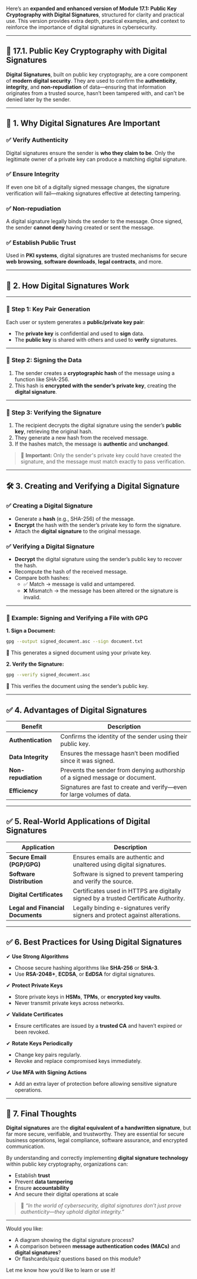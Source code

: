 Here’s an **expanded and enhanced version of Module 17.1: Public Key Cryptography with Digital Signatures**, structured for clarity and practical use. This version provides extra depth, practical examples, and context to reinforce the importance of digital signatures in cybersecurity.

---

## 🔐 **17.1. Public Key Cryptography with Digital Signatures**

**Digital Signatures**, built on public key cryptography, are a core component of **modern digital security**. They are used to confirm the **authenticity**, **integrity**, and **non-repudiation** of data—ensuring that information originates from a trusted source, hasn’t been tampered with, and can't be denied later by the sender.

---

## 🌟 **1. Why Digital Signatures Are Important**

### ✅ **Verify Authenticity**
Digital signatures ensure the sender is **who they claim to be**. Only the legitimate owner of a private key can produce a matching digital signature.

### ✅ **Ensure Integrity**
If even one bit of a digitally signed message changes, the signature verification will fail—making signatures effective at detecting tampering.

### ✅ **Non-repudiation**
A digital signature legally binds the sender to the message. Once signed, the sender **cannot deny** having created or sent the message.

### ✅ **Establish Public Trust**
Used in **PKI systems**, digital signatures are trusted mechanisms for secure **web browsing**, **software downloads**, **legal contracts**, and more.

---

## 🔑 **2. How Digital Signatures Work**

---

### 🔹 **Step 1: Key Pair Generation**
Each user or system generates a **public/private key pair**:
- The **private key** is confidential and used to **sign** data.
- The **public key** is shared with others and used to **verify** signatures.

---

### 🔹 **Step 2: Signing the Data**
1. The sender creates a **cryptographic hash** of the message using a function like SHA-256.
2. This hash is **encrypted with the sender’s private key**, creating the **digital signature**.

---

### 🔹 **Step 3: Verifying the Signature**
1. The recipient decrypts the digital signature using the sender’s **public key**, retrieving the original hash.
2. They generate a new hash from the received message.
3. If the hashes match, the message is **authentic** and **unchanged**.

> 🧠 **Important:** Only the sender's private key could have created the signature, and the message must match exactly to pass verification.

---

## 🛠️ **3. Creating and Verifying a Digital Signature**

### ✅ **Creating a Digital Signature**
- Generate a **hash** (e.g., SHA-256) of the message.
- **Encrypt** the hash with the sender’s private key to form the signature.
- Attach the **digital signature** to the original message.

### ✅ **Verifying a Digital Signature**
- **Decrypt** the digital signature using the sender’s public key to recover the hash.
- Recompute the hash of the received message.
- Compare both hashes:
  - ✅ Match → message is valid and untampered.
  - ❌ Mismatch → the message has been altered or the signature is invalid.

---

### 🧪 **Example: Signing and Verifying a File with GPG**

**1. Sign a Document:**
```bash
gpg --output signed_document.asc --sign document.txt
```
🔹 This generates a signed document using your private key.

**2. Verify the Signature:**
```bash
gpg --verify signed_document.asc
```
🔹 This verifies the document using the sender’s public key.

---

## ✅ **4. Advantages of Digital Signatures**

| **Benefit**      | **Description**                                                                 |
|------------------|----------------------------------------------------------------------------------|
| **Authentication** | Confirms the identity of the sender using their public key.                    |
| **Data Integrity** | Ensures the message hasn’t been modified since it was signed.                  |
| **Non-repudiation** | Prevents the sender from denying authorship of a signed message or document. |
| **Efficiency**     | Signatures are fast to create and verify—even for large volumes of data.       |

---

## ✅ **5. Real-World Applications of Digital Signatures**

| **Application**         | **Description**                                                                 |
|--------------------------|----------------------------------------------------------------------------------|
| **Secure Email (PGP/GPG)** | Ensures emails are authentic and unaltered using digital signatures.           |
| **Software Distribution** | Software is signed to prevent tampering and verify the source.                 |
| **Digital Certificates**  | Certificates used in HTTPS are digitally signed by a trusted Certificate Authority. |
| **Legal and Financial Documents** | Legally binding e-signatures verify signers and protect against alterations. |

---

## ✅ **6. Best Practices for Using Digital Signatures**

✔ **Use Strong Algorithms**  
- Choose secure hashing algorithms like **SHA-256** or **SHA-3**.  
- Use **RSA-2048+**, **ECDSA**, or **EdDSA** for digital signatures.

✔ **Protect Private Keys**  
- Store private keys in **HSMs**, **TPMs**, or **encrypted key vaults**.  
- Never transmit private keys across networks.

✔ **Validate Certificates**  
- Ensure certificates are issued by a **trusted CA** and haven’t expired or been revoked.

✔ **Rotate Keys Periodically**  
- Change key pairs regularly.  
- Revoke and replace compromised keys immediately.

✔ **Use MFA with Signing Actions**  
- Add an extra layer of protection before allowing sensitive signature operations.

---

## 🚀 **7. Final Thoughts**

**Digital signatures** are the **digital equivalent of a handwritten signature**, but far more secure, verifiable, and trustworthy. They are essential for secure business operations, legal compliance, software assurance, and encrypted communication.

By understanding and correctly implementing **digital signature technology** within public key cryptography, organizations can:
- Establish **trust**
- Prevent **data tampering**
- Ensure **accountability**
- And secure their digital operations at scale

> 🔐 *“In the world of cybersecurity, digital signatures don’t just prove authenticity—they uphold digital integrity.”*

---

Would you like:
- A diagram showing the digital signature process?
- A comparison between **message authentication codes (MACs)** and **digital signatures**?
- Or flashcards/quiz questions based on this module?

Let me know how you’d like to learn or use it!